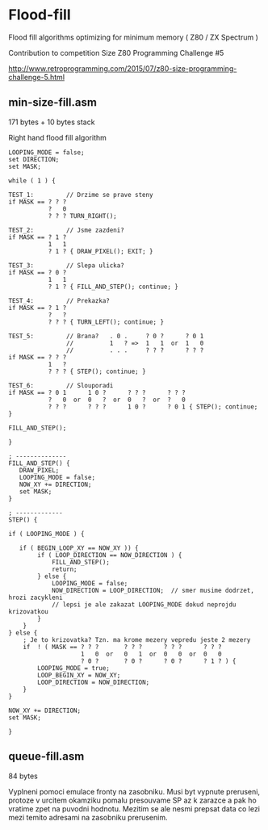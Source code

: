 # Flood-fill
Flood fill algorithms optimizing for minimum memory ( Z80 / ZX Spectrum )

Contribution to competition Size Z80 Programming Challenge #5

http://www.retroprogramming.com/2015/07/z80-size-programming-challenge-5.html

min-size-fill.asm 
------------------
171 bytes + 10 bytes stack

Right hand flood fill algorithm 

    LOOPING_MODE = false;
    set DIRECTION;
    set MASK;

    while ( 1 ) {

    TEST_1:         // Drzime se prave steny
    if MASK == ? ? ?
               ?   0
               ? ? ? TURN_RIGHT();

    TEST_2:         // Jsme zazdeni?
    if MASK == ? 1 ?
               1   1
               ? 1 ? { DRAW_PIXEL(); EXIT; }
    
    TEST_3:         // Slepa ulicka?  
    if MASK == ? 0 ?
               1   1
               ? 1 ? { FILL_AND_STEP(); continue; }

    TEST_4:         // Prekazka?
    if MASK == ? 1 ?
               ?   ?
               ? ? ? { TURN_LEFT(); continue; }

    TEST_5:         // Brana?   . 0 .     ? 0 ?      ? 0 1
                    //          1   ? =>  1   1  or  1   0
                    //          . . .     ? ? ?      ? ? ?
    if MASK == ? ? ?
               1   ?
               ? ? ? { STEP(); continue; }

    TEST_6:         // Slouporadi
    if MASK == ? 0 1      1 0 ?      ? ? ?      ? ? ?
               ?   0  or  0   ?  or  0   ?  or  ?   0
               ? ? ?      ? ? ?      1 0 ?      ? 0 1 { STEP(); continue; }

    FILL_AND_STEP(); 

    }

    ; --------------
    FILL_AND_STEP() {
       DRAW_PIXEL;
       LOOPING_MODE = false;
       NOW_XY += DIRECTION;
       set MASK;
    }

    ; -------------
    STEP() {
    
    if ( LOOPING_MODE ) {
    
       if ( BEGIN_LOOP_XY == NOW_XY )) {
            if ( LOOP_DIRECTION == NOW_DIRECTION ) { 
                FILL_AND_STEP(); 
                return; 
            } else { 
                LOOPING_MODE = false; 
                NOW_DIRECTION = LOOP_DIRECTION;  // smer musime dodrzet, hrozi zacykleni
                // lepsi je ale zakazat LOOPING_MODE dokud neprojdu krizovatkou
            }
        }
    } else {
        ; Je to krizovatka? Tzn. ma krome mezery vepredu jeste 2 mezery
        if  ! ( MASK == ? ? ?       ? ? ?      ? ? ?      ? ? ?
                        1   0  or   0   1  or  0   0  or  0   0
                        ? 0 ?       ? 0 ?      ? 0 ?      ? 1 ? ) { 
            LOOPING_MODE = true;  
            LOOP_BEGIN_XY = NOW_XY; 
            LOOP_DIRECTION = NOW_DIRECTION;
        }
    }
    
    NOW_XY += DIRECTION;
    set MASK;
    
    }
    

queue-fill.asm
--------------
84 bytes

Vyplneni pomoci emulace fronty na zasobniku. Musi byt vypnute preruseni, protoze v urcitem okamziku pomalu presouvame SP az k zarazce a pak ho vratime zpet na puvodni hodnotu. Mezitim se ale nesmi prepsat data co lezi mezi temito adresami na zasobniku prerusenim.

